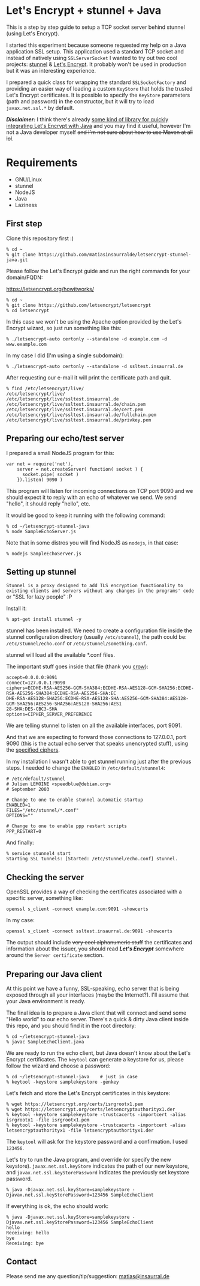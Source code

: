 Let's Encrypt + stunnel + Java
==
This is a step by step guide to setup a TCP socket server behind stunnel (using Let's Encrypt).

I started this experiment because someone requested my help on a Java application SSL setup. This application used a standard TCP socket and instead of natively using ```SSLServerSocket``` I wanted to try out two cool projects: [stunnel](https://www.stunnel.org/index.html) & [Let's Encrypt](https://letsencrypt.org/). It probably won't be used in production but it was an interesting experience.

I prepared a quick class for wrapping the standard ```SSLSocketFactory``` and providing an easier way of loading a custom ```KeyStore``` that holds the trusted Let's Encrypt certificates. It is possible to specify the ```KeyStore``` parameters (path and password) in the constructor, but it will try to load ```javax.net.ssl.*``` by default.

***Disclaimer:*** I think there's already [some kind of library for quickly integrating Let's Encrypt with Java](https://github.com/shred/acme4j) and you may find it useful, however I'm not a Java developer myself ~~and I'm not sure about how to use Maven at all lol~~.

# Requirements

- GNU/Linux
- stunnel
- NodeJS
- Java
- Laziness

## First step

Clone this repository first :)

```
% cd ~
% git clone https://github.com/matiasinsaurralde/letsencrypt-stunnel-java.git
```

Please follow the Let's Encrypt guide and run the right commands for your domain/FQDN:

https://letsencrypt.org/howitworks/

```
% cd ~
% git clone https://github.com/letsencrypt/letsencrypt
% cd letsencrypt
```

In this case we won't be using the Apache option provided by the Let's Encrypt wizard, so just run something like this:

```
% ./letsencrypt-auto certonly --standalone -d example.com -d www.example.com
```
In my case I did (I'm using a single subdomain):
```
% ./letsencrypt-auto certonly --standalone -d ssltest.insaurral.de
```

After requesting our e-mail it will print the certificate path and quit.

```
% find /etc/letsencrypt/live/
/etc/letsencrypt/live/
/etc/letsencrypt/live/ssltest.insaurral.de
/etc/letsencrypt/live/ssltest.insaurral.de/chain.pem
/etc/letsencrypt/live/ssltest.insaurral.de/cert.pem
/etc/letsencrypt/live/ssltest.insaurral.de/fullchain.pem
/etc/letsencrypt/live/ssltest.insaurral.de/privkey.pem
```

## Preparing our echo/test server

I prepared a small NodeJS program for this:

```
var net = require('net'),
    server = net.createServer( function( socket ) {
      socket.pipe( socket )
    }).listen( 9090 )
```

This program will listen for incoming connections on TCP port 9090 and we should expect it to reply with an echo of whatever we send. We send "hello", it should reply "hello", etc.

It would be good to keep it running with the following command:

```
% cd ~/letsencrypt-stunnel-java
% node SampleEchoServer.js
```

Note that in some distros you will find NodeJS as ```nodejs```, in that case:

```
% nodejs SampleEchoServer.js
```

## Setting up stunnel

```Stunnel is a proxy designed to add TLS encryption functionality to existing clients and servers without any changes in the programs' code``` or "SSL for lazy people" :P

Install it:

```
% apt-get install stunnel -y
```

stunnel has been installed. We need to create a configuration file inside the stunnel configuration directory (usually ```/etc/stunnel```), the path could be: ```/etc/stunnel/echo.conf``` or ```/etc/stunnel/something.conf```.

stunnel will load all the available *.conf files.

The important stuff goes inside that file (thank you [crow](https://community.letsencrypt.org/t/configure-stunnel/3611)):

```
accept=0.0.0.0:9091
connect=127.0.0.1:9090
ciphers=ECDHE-RSA-AES256-GCM-SHA384:ECDHE-RSA-AES128-GCM-SHA256:ECDHE-RSA-AES256-SHA384:ECDHE-RSA-AES256-SHA:EC
DHE-RSA-AES128-SHA256:ECDHE-RSA-AES128-SHA:AES256-GCM-SHA384:AES128-GCM-SHA256:AES256-SHA256:AES128-SHA256:AES1
28-SHA:DES-CBC3-SHA
options=CIPHER_SERVER_PREFERENCE
```

We are telling stunnel to listen on all the available interfaces, port 9091.

And that we are expecting to forward those connections to 127.0.0.1, port 9090 (this is the actual echo server that speaks unencrypted stuff), using the [specified ciphers](https://github.com/letsencrypt/letsencrypt/blob/74b2e3bc515b5f7e805883a26f1b0e47ed686098/letsencrypt-nginx/letsencrypt_nginx/options-ssl-nginx.conf#L8).

In my installation I wasn't able to get stunnel running just after the previous steps.
I needed to change the ```ENABLED``` in ```/etc/default/stunnel4```:

```
# /etc/default/stunnel
# Julien LEMOINE <speedblue@debian.org>
# September 2003

# Change to one to enable stunnel automatic startup
ENABLED=1
FILES="/etc/stunnel/*.conf"
OPTIONS=""

# Change to one to enable ppp restart scripts
PPP_RESTART=0
```
And finally:

```
% service stunnel4 start
Starting SSL tunnels: [Started: /etc/stunnel/echo.conf] stunnel.
```

## Checking the server

OpenSSL provides a way of checking the certificates associated with a specific server, something like:

```
openssl s_client -connect example.com:9091 -showcerts
```

In my case:

```
openssl s_client -connect ssltest.insaurral.de:9091 -showcerts
```

The output should include ~~very cool alphanumeric stuff~~ the certificates and information about the issuer, you should read ***Let's Encrypt*** somewhere around the ```Server certificate``` section.

## Preparing our Java client

At this point we have a funny, SSL-speaking, echo server that is being exposed through all your interfaces (maybe the Internet?). I'll assume that your Java environment is ready.

The final idea is to prepare a Java client that will connect and send some "Hello world" to our echo server. There's a quick & dirty Java client inside this repo, and you should find it in the root directory:

```
% cd ~/letsencrypt-stunnel-java
% javac SampleEchoClient.java
```

We are ready to run the echo client, but Java doesn't know about the Let's Encrypt certificates. The ```keytool``` can generate a keystore for us, please follow the wizard and choose a password:

```
% cd ~/letsencrypt-stunnel-java    # just in case
% keytool -keystore samplekeystore -genkey
```

Let's fetch and store the Let's Encrypt certificates in this keystore:

```
% wget https://letsencrypt.org/certs/isrgrootx1.pem
% wget https://letsencrypt.org/certs/letsencryptauthorityx1.der
% keytool -keystore samplekeystore -trustcacerts -importcert -alias isrgrootx1 -file isrgrootx1.pem
% keytool -keystore samplekeystore -trustcacerts -importcert -alias letsencryptauthorityx1 -file letsencryptauthorityx1.der
```

The ```keytool``` will ask for the keystore password and a confirmation. I used ```123456```.

Let's try to run the Java program, and override (or specify the new keystore). ```javax.net.ssl.keyStore``` indicates the path of our new keystore, and ```javax.net.ssl.keyStorePassword``` indicates the previously set keystore password.

```
% java -Djavax.net.ssl.keyStore=samplekeystore -Djavax.net.ssl.keyStorePassword=123456 SampleEchoClient
```

If everything is ok, the echo should work:

```
% java -Djavax.net.ssl.keyStore=samplekeystore -Djavax.net.ssl.keyStorePassword=123456 SampleEchoClient
hello
Receiving: hello
bye
Receiving: bye
```

## Contact

Please send me any question/tip/suggestion: matias@insaurral.de
